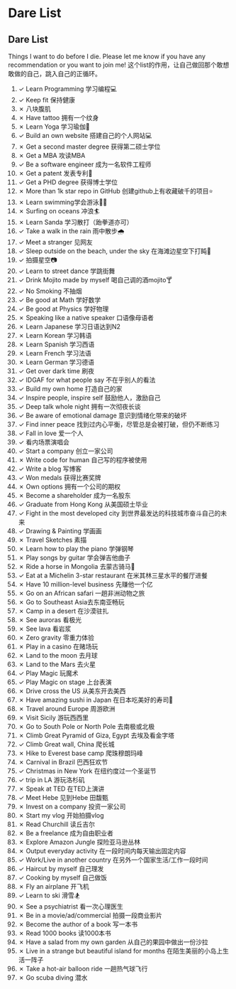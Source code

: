 # Dare List


## Dare List

Things I want to do before I die. Please let me know if you have any recommendation or you want to join me!
这个list的作用，让自己做回那个敢想敢做的自己，跳入自己的正循环。

1. ✓ Learn Programming 学习编程💻
2. ✓ Keep fit 保持健康
3. ✗ 八块腹肌
4. ✗ Have tattoo 拥有一个纹身
5. ✗ Learn Yoga 学习瑜伽🧘‍
6. ✓ Build an own website 搭建自己的个人网站💻
7. ✗ Get a second master degree 获得第二硕士学位
8. ✗ Get a MBA 攻读MBA
9. ✓ Be a software engineer 成为一名软件工程师
10. ✗ Get a patent 发表专利📃
11. ✓ Get a PHD degree 获得博士学位
12. ✗ More than 1k star repo in GitHub 创建github上有收藏破千的项目⭐
13. ✗ Learn swimming学会游泳🏊‍♀️
14. ✗ Surfing on oceans 冲浪🏄‍
15. ✗ Learn Sanda 学习散打（跆拳道亦可）
16. ✓ Take a walk in the rain 雨中散步🌧
17. ✓ Meet a stranger 见网友
18. ✓ Sleep outside on the beach, under the sky 在海滩边星空下打盹🌠
19. ✓ 拍摄星空📷
20. ✓ Learn to street dance 学跳街舞
21. ✓ Drink Mojito made by myself 喝自己调的酒mojito🍸
22. ✓ No Smoking 不抽烟
23. ✓ Be good at Math 学好数学
24. ✓ Be good at Physics 学好物理
25. ✗ Speaking like a native speaker 口语像母语者
26. ✗ Learn Japanese 学习日语达到N2
27. ✗ Learn Korean 学习韩语
28. ✗ Learn Spanish 学习西语
29. ✗ Learn French 学习法语
30. ✗ Learn German 学习德语
31. ✓ Get over dark time 刷夜
32. ✓ IDGAF for what people say 不在乎别人的看法
33. ✓ Build my own home 打造自己的家
34. ✓ Inspire people, inspire self 鼓励他人，激励自己
35. ✓ Deep talk whole night 拥有一次彻夜长谈
36. ✓ Be aware of emotional damage 意识到情绪化带来的破坏
37. ✓ Find inner peace 找到过内心平衡，尽管总是会被打破，但仍不断练习
38. ✓ Fall in love 爱一个人
39. ✓ 看内场票演唱会
40. ✓ Start a company 创立一家公司
41. ✗ Write code for human 自己写的程序被使用
42. ✓ Write a blog 写博客
43. ✓ Won medals 获得比赛奖牌
44. ✗ Own options 拥有一个公司的期权
45. ✗ Become a shareholder 成为一名股东
46. ✓ Graduate from Hong Kong 从美国硕士毕业
47. ✓ Fight in the most developed city 到世界最发达的科技城市奋斗自己的未来
48. ✓ Drawing & Painting 学画画
49. ✗ Travel Sketches 素描
50. ✗ Learn how to play the piano 学弹钢琴
51. ✗ Play songs by guitar 学会弹吉他曲子
52. ✗ Ride a horse in Mongolia 去蒙古骑马🏇
53. ✓ Eat at a Michelin 3-star restaurant 在米其林三星水平的餐厅进餐
54. ✗ Have 10 million-level business 先赚他一个亿
55. ✗ Go on an African safari 一趟非洲动物之旅
56. ✗ Go to Southeast Asia去东南亚畅玩
57. ✗ Camp in a desert 在沙漠驻扎
58. ✗ See auroras 看极光
59. ✗ See lava 看岩浆
60. ✗ Zero gravity 零重力体验
61. ✗ Play in a casino 在赌场玩
62. ✗ Land to the moon 去月球
63. ✗ Land to the Mars 去火星
64. ✓ Play Magic 玩魔术
65. ✓ Play Magic on stage 上台表演
66. ✗ Drive cross the US 从美东开去美西
67. ✗ Have amazing sushi in Japan 在日本吃美好的寿司🍣
68. ✗ Travel around Europe 周游欧洲
69. ✗ Visit Sicily 游玩西西里
70. ✗ Go to South Pole or North Pole 去南极或北极
71. ✗ Climb Great Pyramid of Giza, Egypt 去埃及看金字塔
72. ✓ Climb Great wall, China 爬长城
73. ✗ Hike to Everest base camp 爬珠穆朗玛峰
74. ✗ Carnival in Brazil 巴西狂欢节
75. ✓ Christmas in New York 在纽约度过一个圣诞节
76. ✓ trip in LA 游玩洛杉矶
77. ✗ Speak at TED 在TED上演讲
78. ✓ Meet Hebe 见到Hebe 田馥甄
79. ✗ Invest on a company 投资一家公司
80. ✗ Start my vlog 开始拍摄vlog
81. ✗ Read Churchill 读丘吉尔
82. ✗ Be a freelance 成为自由职业者
83. ✗ Explore Amazon Jungle 探险亚马逊丛林
84. ✗ Output everyday activity 在一段时间内每天输出固定内容
85. ✓ Work/Live in another country 在另外一个国家生活/工作一段时间
86. ✓ Haircut by myself 自己理发
87. ✓ Cooking by myself 自己做饭
88. ✗ Fly an airplane 开飞机
89. ✓ Learn to ski 滑雪🏂
90. ✗ See a psychiatrist 看一次心理医生
91. ✗ Be in a movie/ad/commercial 拍摄一段商业影片
92. ✗ Become the author of a book 写一本书
93. ✗ Read 1000 books 读1000本书
94. ✗ Have a salad from my own garden 从自己的果园中做出一份沙拉
95. ✗ Live in a strange but beautiful island for months 在陌生美丽的小岛上生活一阵子
96. ✗ Take a hot-air balloon ride 一趟热气球飞行
97. ✗ Go scuba diving 潜水
